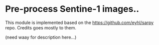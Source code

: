 
# Pre-process Sentine-1 images..

This module is implemented based on the https://github.com/eyhl/sarpy repo. Credits goes mostly to them.

 (need waay for description here...)